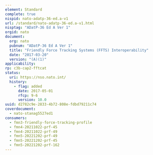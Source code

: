 ```yaml
---
element: Standard
complete: true
nispid: nato-adatp-36-ed.a-v1
url: /standard/nato-adatp-36-ed.a-v1.html
nisptag: "ADatP-36 Ed A Ver 1"
orgid: nato
document:
  org: nato
  pubnum: "ADatP-36 Ed A Ver 1"
  title: "Friendly Force Tracking Systems (FFTS) Interoperability"
  date: "2017-03-20"
  version: "(A)(1)"
applicability:
rp: c3b-cap2-fftcat
status:
  uri: https://nso.nato.int/
  history: 
    - flag: added
      date: 2017-05-01
      rfcp: 9-6
      version: 10.0
uuid: d2782c9e-2833-4b72-808e-fdbd79211c74
coverdocument:
  - nato-stanag5527ed1
consumers:
  - fmn3-friendly-force-tracking-profile
  - fmn4-20211022-prf-45
  - fmn4-20211022-prf-49
  - fmn5-20221202-prf-49
  - fmn5-20221202-prf-45
  - fmn5-20221202-prf-162
---
```

